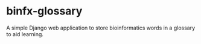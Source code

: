 # binfx-glossary
A simple Django web application to store bioinformatics words in a glossary to aid learning.
